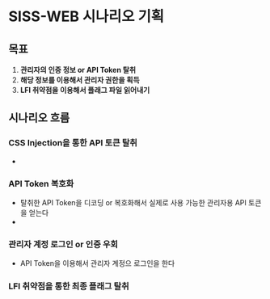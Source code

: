 # SISS-WEB 시나리오 기획 

## 목표 
1. **관리자의 인증 정보 or API Token 탈취**
2. **해당 정보를 이용해서 관리자 권한을 획득**
3. **LFI 취약점을 이용해서 플래그 파일 읽어내기**

## 시나리오 흐름 

### CSS Injection을 통한 API 토큰 탈취
- 

### API Token 복호화
- 탈취한 API Token을 디코딩 or 복호화해서 실제로 사용 가능한 관리자용 API 토큰을 얻는다
- 
### 관리자 계정 로그인 or 인증 우회
- API Token을 이용해서 관리자 계정으 로그인을 한다
  
### LFI 취약점을 통한 최종 플래그 탈취 
